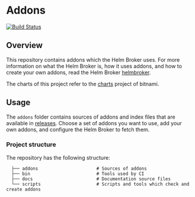 # Addons

[![Build Status](https://woodpecker.drycc.cc/api/badges/60/status.svg)](https://woodpecker.drycc.cc/drycc-addons/addons)

## Overview

This repository contains addons which the Helm Broker uses. For more information on what the Helm Broker is, how it uses addons, and how to create your own addons, read the Helm Broker [helmbroker](https://github.com/drycc/helmbroker).

The charts of this project refer to the [charts](https://github.com/bitnami/charts) project of bitnami.

## Usage

The `addons` folder contains sources of addons and index files that are available in [releases](https://github.com/drycc/addons/releases). Choose a set of addons you want to use, add your own addons, and configure the Helm Broker to fetch them.

### Project structure

The repository has the following structure:

```
  ├── addons                      # Sources of addons
  ├── bin                         # Tools used by CI                                     
  ├── docs                        # Documentation source files
  └── scripts                     # Scripts and tools which check and create addons
```

